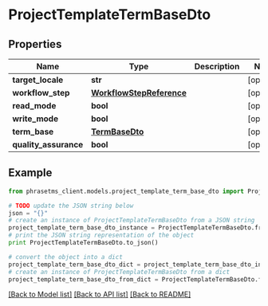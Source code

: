 # ProjectTemplateTermBaseDto

## Properties

| Name                  | Type                                                  | Description | Notes      |
| --------------------- | ----------------------------------------------------- | ----------- | ---------- |
| **target_locale**     | **str**                                               |             | [optional] |
| **workflow_step**     | [**WorkflowStepReference**](WorkflowStepReference.md) |             | [optional] |
| **read_mode**         | **bool**                                              |             | [optional] |
| **write_mode**        | **bool**                                              |             | [optional] |
| **term_base**         | [**TermBaseDto**](TermBaseDto.md)                     |             | [optional] |
| **quality_assurance** | **bool**                                              |             | [optional] |

## Example

```python
from phrasetms_client.models.project_template_term_base_dto import ProjectTemplateTermBaseDto

# TODO update the JSON string below
json = "{}"
# create an instance of ProjectTemplateTermBaseDto from a JSON string
project_template_term_base_dto_instance = ProjectTemplateTermBaseDto.from_json(json)
# print the JSON string representation of the object
print ProjectTemplateTermBaseDto.to_json()

# convert the object into a dict
project_template_term_base_dto_dict = project_template_term_base_dto_instance.to_dict()
# create an instance of ProjectTemplateTermBaseDto from a dict
project_template_term_base_dto_from_dict = ProjectTemplateTermBaseDto.from_dict(project_template_term_base_dto_dict)
```

[[Back to Model list]](../README.md#documentation-for-models) [[Back to API list]](../README.md#documentation-for-api-endpoints) [[Back to README]](../README.md)
